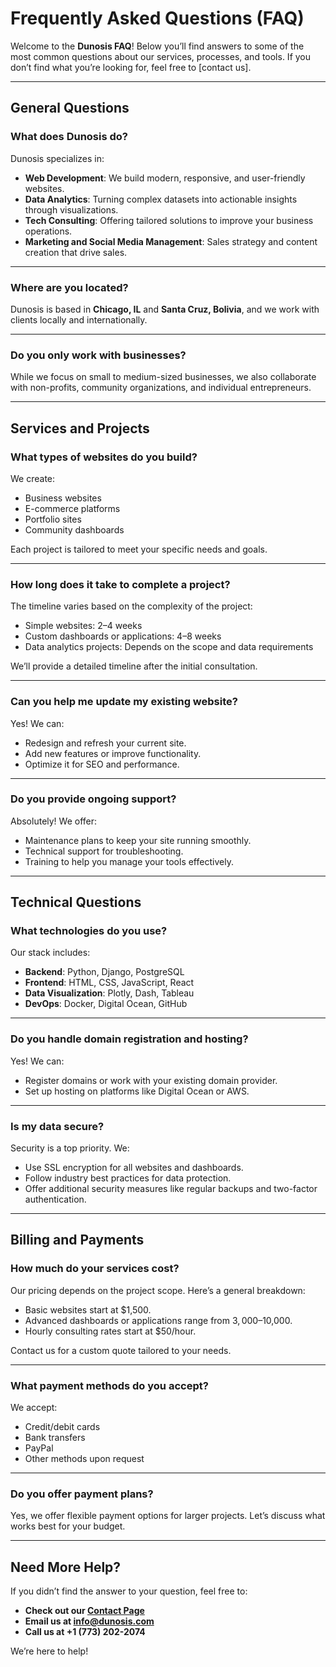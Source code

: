 # Frequently Asked Questions (FAQ)

Welcome to the **Dunosis FAQ**! Below you’ll find answers to some of the most common questions about our services, processes, and tools. If you don’t find what you’re looking for, feel free to [contact us].

---

## General Questions

### What does Dunosis do?
Dunosis specializes in:

- **Web Development**: We build modern, responsive, and user-friendly websites.
- **Data Analytics**: Turning complex datasets into actionable insights through visualizations.
- **Tech Consulting**: Offering tailored solutions to improve your business operations.
- **Marketing and Social Media Management**: Sales strategy and content creation that drive sales.

---

### Where are you located?
Dunosis is based in **Chicago, IL** and **Santa Cruz, Bolivia**, and we work with clients locally and internationally.

---

### Do you only work with businesses?
While we focus on small to medium-sized businesses, we also collaborate with non-profits, community organizations, and individual entrepreneurs.

---

## Services and Projects

### What types of websites do you build?
We create:

- Business websites
- E-commerce platforms
- Portfolio sites
- Community dashboards

Each project is tailored to meet your specific needs and goals.

---

### How long does it take to complete a project?
The timeline varies based on the complexity of the project:

- Simple websites: 2–4 weeks
- Custom dashboards or applications: 4–8 weeks
- Data analytics projects: Depends on the scope and data requirements

We’ll provide a detailed timeline after the initial consultation.

---

### Can you help me update my existing website?
Yes! We can:

- Redesign and refresh your current site.
- Add new features or improve functionality.
- Optimize it for SEO and performance.

---

### Do you provide ongoing support?
Absolutely! We offer:

- Maintenance plans to keep your site running smoothly.
- Technical support for troubleshooting.
- Training to help you manage your tools effectively.

---

## Technical Questions

### What technologies do you use?
Our stack includes:

- **Backend**: Python, Django, PostgreSQL
- **Frontend**: HTML, CSS, JavaScript, React
- **Data Visualization**: Plotly, Dash, Tableau
- **DevOps**: Docker, Digital Ocean, GitHub

---

### Do you handle domain registration and hosting?
Yes! We can:

- Register domains or work with your existing domain provider.
- Set up hosting on platforms like Digital Ocean or AWS.

---

### Is my data secure?
Security is a top priority. We:

- Use SSL encryption for all websites and dashboards.
- Follow industry best practices for data protection.
- Offer additional security measures like regular backups and two-factor authentication.

---

## Billing and Payments

### How much do your services cost?
Our pricing depends on the project scope. Here’s a general breakdown:

- Basic websites start at $1,500.
- Advanced dashboards or applications range from $3,000–$10,000.
- Hourly consulting rates start at $50/hour.

Contact us for a custom quote tailored to your needs.

---

### What payment methods do you accept?
We accept:

- Credit/debit cards
- Bank transfers
- PayPal
- Other methods upon request

---

### Do you offer payment plans?
Yes, we offer flexible payment options for larger projects. Let’s discuss what works best for your budget.

---

## Need More Help?

If you didn’t find the answer to your question, feel free to:

- **Check out our [Contact Page](http://www.dunosis.com)**
- **Email us at [info@dunosis.com](mailto:info@dunosis.com)**
- **Call us at +1 (773) 202-2074**

We’re here to help!